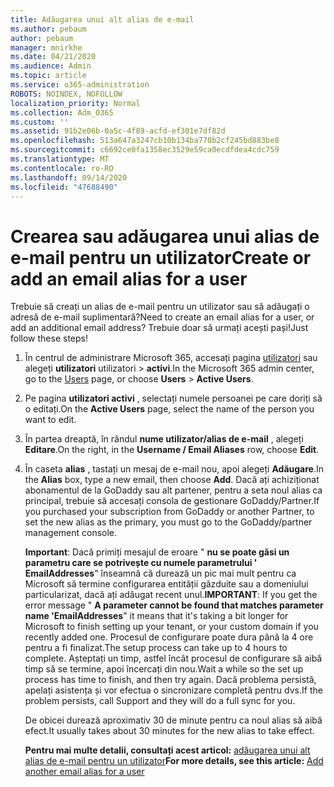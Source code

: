 ```yaml
---
title: Adăugarea unui alt alias de e-mail
ms.author: pebaum
author: pebaum
manager: mnirkhe
ms.date: 04/21/2020
ms.audience: Admin
ms.topic: article
ms.service: o365-administration
ROBOTS: NOINDEX, NOFOLLOW
localization_priority: Normal
ms.collection: Adm_O365
ms.custom: ''
ms.assetid: 91b2e06b-0a5c-4f89-acfd-ef301e7df82d
ms.openlocfilehash: 513a647a3247cb10b134ba770b2cf245bd883be8
ms.sourcegitcommit: c6692ce0fa1358ec3529e59ca0ecdfdea4cdc759
ms.translationtype: MT
ms.contentlocale: ro-RO
ms.lasthandoff: 09/14/2020
ms.locfileid: "47688490"
---
```

# <a name="create-or-add-an-email-alias-for-a-user"></a><span data-ttu-id="7a2c7-102">Crearea sau adăugarea unui alias de e-mail pentru un utilizator</span><span class="sxs-lookup"><span data-stu-id="7a2c7-102">Create or add an email alias for a user</span></span>

<span data-ttu-id="7a2c7-103">Trebuie să creați un alias de e-mail pentru un utilizator sau să adăugați o adresă de e-mail suplimentară?</span><span class="sxs-lookup"><span data-stu-id="7a2c7-103">Need to create an email alias for a user, or add an additional email address?</span></span> <span data-ttu-id="7a2c7-104">Trebuie doar să urmați acești pași!</span><span class="sxs-lookup"><span data-stu-id="7a2c7-104">Just follow these steps!</span></span>
  
1. <span data-ttu-id="7a2c7-105">În centrul de administrare Microsoft 365, accesați pagina [utilizatori](https://go.microsoft.com/fwlink/p/?linkid=834822) sau alegeți **utilizatori** utilizatori \> **activi**.</span><span class="sxs-lookup"><span data-stu-id="7a2c7-105">In the Microsoft 365 admin center, go to the [Users](https://go.microsoft.com/fwlink/p/?linkid=834822) page, or choose **Users** \> **Active Users**.</span></span>
    
2. <span data-ttu-id="7a2c7-106">Pe pagina **utilizatori activi** , selectați numele persoanei pe care doriți să o editați.</span><span class="sxs-lookup"><span data-stu-id="7a2c7-106">On the **Active Users** page, select the name of the person you want to edit.</span></span> 
    
3. <span data-ttu-id="7a2c7-107">În partea dreaptă, în rândul **nume utilizator/alias de e-mail** , alegeți **Editare**.</span><span class="sxs-lookup"><span data-stu-id="7a2c7-107">On the right, in the **Username / Email Aliases** row, choose **Edit**.</span></span>
    
4. <span data-ttu-id="7a2c7-108">În caseta **alias** , tastați un mesaj de e-mail nou, apoi alegeți **Adăugare**.</span><span class="sxs-lookup"><span data-stu-id="7a2c7-108">In the **Alias** box, type a new email, then choose **Add**.</span></span> <span data-ttu-id="7a2c7-109">Dacă ați achiziționat abonamentul de la GoDaddy sau alt partener, pentru a seta noul alias ca principal, trebuie să accesați consola de gestionare GoDaddy/Partner.</span><span class="sxs-lookup"><span data-stu-id="7a2c7-109">If you purchased your subscription from GoDaddy or another Partner, to set the new alias as the primary, you must go to the GoDaddy/partner management console.</span></span> 
    
    <span data-ttu-id="7a2c7-110">**Important**: Dacă primiți mesajul de eroare " **nu se poate găsi un parametru care se potrivește cu numele parametrului ' EmailAddresses**" înseamnă că durează un pic mai mult pentru ca Microsoft să termine configurarea entității găzduite sau a domeniului particularizat, dacă ați adăugat recent unul.</span><span class="sxs-lookup"><span data-stu-id="7a2c7-110">**IMPORTANT**: If you get the error message " **A parameter cannot be found that matches parameter name 'EmailAddresses**" it means that it's taking a bit longer for Microsoft to finish setting up your tenant, or your custom domain if you recently added one.</span></span> <span data-ttu-id="7a2c7-111">Procesul de configurare poate dura până la 4 ore pentru a fi finalizat.</span><span class="sxs-lookup"><span data-stu-id="7a2c7-111">The setup process can take up to 4 hours to complete.</span></span> <span data-ttu-id="7a2c7-112">Așteptați un timp, astfel încât procesul de configurare să aibă timp să se termine, apoi încercați din nou.</span><span class="sxs-lookup"><span data-stu-id="7a2c7-112">Wait a while so the set up process has time to finish, and then try again.</span></span> <span data-ttu-id="7a2c7-113">Dacă problema persistă, apelați asistența și vor efectua o sincronizare completă pentru dvs.</span><span class="sxs-lookup"><span data-stu-id="7a2c7-113">If the problem persists, call Support and they will do a full sync for you.</span></span>
    
    <span data-ttu-id="7a2c7-114">De obicei durează aproximativ 30 de minute pentru ca noul alias să aibă efect.</span><span class="sxs-lookup"><span data-stu-id="7a2c7-114">It usually takes about 30 minutes for the new alias to take effect.</span></span>
    
    <span data-ttu-id="7a2c7-115">**Pentru mai multe detalii, consultați acest articol:** [adăugarea unui alt alias de e-mail pentru un utilizator](https://docs.microsoft.com/microsoft-365/admin/email/add-another-email-alias-for-a-user)</span><span class="sxs-lookup"><span data-stu-id="7a2c7-115">**For more details, see this article:** [Add another email alias for a user](https://docs.microsoft.com/microsoft-365/admin/email/add-another-email-alias-for-a-user)</span></span>
    

